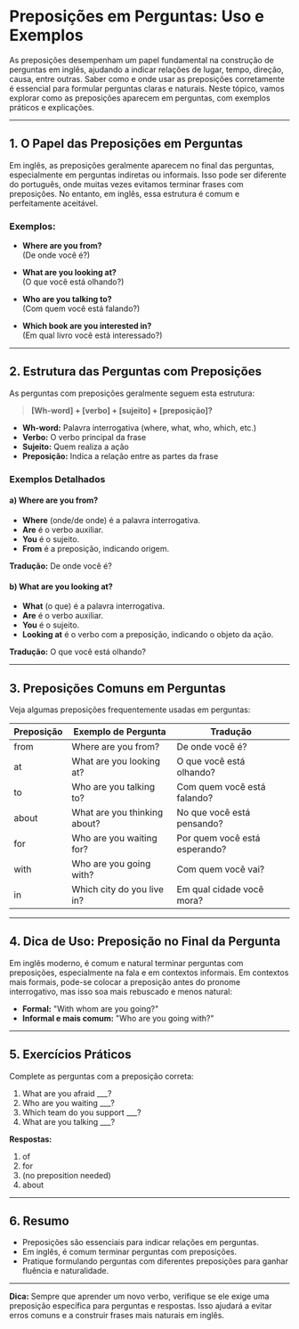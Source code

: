 
# Preposições em Perguntas: Uso e Exemplos

As preposições desempenham um papel fundamental na construção de perguntas em inglês, ajudando a indicar relações de lugar, tempo, direção, causa, entre outras. Saber como e onde usar as preposições corretamente é essencial para formular perguntas claras e naturais. Neste tópico, vamos explorar como as preposições aparecem em perguntas, com exemplos práticos e explicações.

---

## 1. O Papel das Preposições em Perguntas

Em inglês, as preposições geralmente aparecem no final das perguntas, especialmente em perguntas indiretas ou informais. Isso pode ser diferente do português, onde muitas vezes evitamos terminar frases com preposições. No entanto, em inglês, essa estrutura é comum e perfeitamente aceitável.

### Exemplos:

- **Where are you from?**  
  (De onde você é?)

- **What are you looking at?**  
  (O que você está olhando?)

- **Who are you talking to?**  
  (Com quem você está falando?)

- **Which book are you interested in?**  
  (Em qual livro você está interessado?)

---

## 2. Estrutura das Perguntas com Preposições

As perguntas com preposições geralmente seguem esta estrutura:

> **[Wh-word] + [verbo] + [sujeito] + [preposição]?**

- **Wh-word:** Palavra interrogativa (where, what, who, which, etc.)
- **Verbo:** O verbo principal da frase
- **Sujeito:** Quem realiza a ação
- **Preposição:** Indica a relação entre as partes da frase

### Exemplos Detalhados

#### a) Where are you from?

- **Where** (onde/de onde) é a palavra interrogativa.
- **Are** é o verbo auxiliar.
- **You** é o sujeito.
- **From** é a preposição, indicando origem.

**Tradução:** De onde você é?

#### b) What are you looking at?

- **What** (o que) é a palavra interrogativa.
- **Are** é o verbo auxiliar.
- **You** é o sujeito.
- **Looking at** é o verbo com a preposição, indicando o objeto da ação.

**Tradução:** O que você está olhando?

---

## 3. Preposições Comuns em Perguntas

Veja algumas preposições frequentemente usadas em perguntas:

| Preposição | Exemplo de Pergunta                | Tradução                        |
|------------|------------------------------------|---------------------------------|
| from       | Where are you from?                | De onde você é?                 |
| at         | What are you looking at?           | O que você está olhando?        |
| to         | Who are you talking to?            | Com quem você está falando?     |
| about      | What are you thinking about?       | No que você está pensando?      |
| for        | Who are you waiting for?           | Por quem você está esperando?   |
| with       | Who are you going with?            | Com quem você vai?              |
| in         | Which city do you live in?         | Em qual cidade você mora?       |

---

## 4. Dica de Uso: Preposição no Final da Pergunta

Em inglês moderno, é comum e natural terminar perguntas com preposições, especialmente na fala e em contextos informais. Em contextos mais formais, pode-se colocar a preposição antes do pronome interrogativo, mas isso soa mais rebuscado e menos natural:

- **Formal:** "With whom are you going?"
- **Informal e mais comum:** "Who are you going with?"

---

## 5. Exercícios Práticos

Complete as perguntas com a preposição correta:

1. What are you afraid ___?
2. Who are you waiting ___?
3. Which team do you support ___?
4. What are you talking ___?

**Respostas:**  
1. of  
2. for  
3. (no preposition needed)  
4. about  

---

## 6. Resumo

- Preposições são essenciais para indicar relações em perguntas.
- Em inglês, é comum terminar perguntas com preposições.
- Pratique formulando perguntas com diferentes preposições para ganhar fluência e naturalidade.

---

**Dica:** Sempre que aprender um novo verbo, verifique se ele exige uma preposição específica para perguntas e respostas. Isso ajudará a evitar erros comuns e a construir frases mais naturais em inglês.
```
